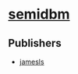 # [semidbm](https://pypi.org/project/semidbm)



## Publishers
- [jamesls](https://pypi.org/user/jamesls)

